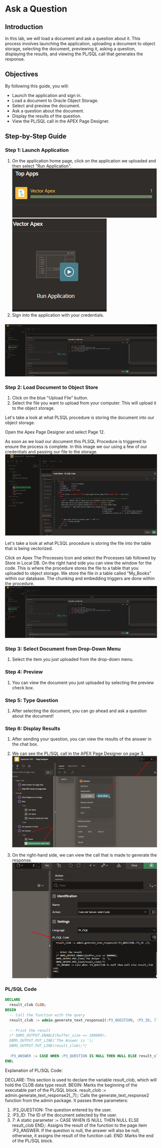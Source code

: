 # Ask a Question

## Introduction

In this lab, we will load a document and ask a question about it. This process involves launching the application, uploading a document to object storage, selecting the document, previewing it, asking a question, displaying the results, and viewing the PL/SQL call that generates the response.

## Objectives

By following this guide, you will:

- Launch the application and sign in.
- Load a document to Oracle Object Storage.
- Select and preview the document.
- Ask a question about the document.
- Display the results of the question.
- View the PL/SQL call in the APEX Page Designer.

## Step-by-Step Guide

### Step 1: Launch Application

1. On the application home page, click on the application we uploaded and then select "Run Application".
   ![Application Home](images/vector.png)
   ![Run Application](images/run.png)
2. Sign into the application with your credentials.


### 
![alt text](images/admin.png)

### Step 2: Load Document to Object Store

1. Click on the blue "Upload File" button.
2. Select the file you want to upload from your computer.
   This will upload it to the object storage.

Let's take a look at what PLSQL procedure is storing the document into our object storage.

Open the Apex Page Designer and select Page 12. 

As soon as we load our document this PLSQL Procedure is triggered to ensure the process is complete. In this image we our using a few of our credentials and passing our file to the storage. 
![alt text](images/object.png)


Let's take a look at what PLSQL procedure is storing the file into the table that is being vectorized. 

Click on Apex The Processes Icon and select the Processes tab followed by Store in Local DB. On the right hand side you can view the window for the code. This is where the procedure stores the file to a table that you uploaded to object storage. 
We store the file in a table called "My_Books" within our database. The chunking and embedding triggers are done within the procedure.
![alt text](images/admin.png)

### Step 3: Select Document from Drop-Down Menu

1. Select the item you just uploaded from the drop-down menu.

### Step 4: Preview

1. You can view the document you just uploaded by selecting the preview check box.

### Step 5: Type Question

1. After selecting the document, you can go ahead and ask a question about the document!

### Step 6: Display Results

1. After sending your question, you can view the results of the answer in the chat box.

2. We can see the PL/SQL call in the APEX Page Designer on page 3.
   ![Page Designer](images/pagedesign.png)
3. On the right-hand side, we can view the call that is made to generate the response.
   ![PL/SQL Call](images/plsql.png)

### PL/SQL Code

```sql
DECLARE
  result_clob CLOB;
BEGIN
  -- Call the function with the query
  result_clob := admin.generate_text_response2(:P3_QUESTION, :P3_ID, 7);
  
  -- Print the result
  /* DBMS_OUTPUT.ENABLE(buffer_size => 100000);
  DBMS_OUTPUT.PUT_LINE('The Answer is ');
  DBMS_OUTPUT.PUT_LINE(result_clob);*/
  
  :P3_ANSWER := CASE WHEN :P3_QUESTION IS NULL THEN NULL ELSE result_clob END;
END;
```

Explanation of PL/SQL Code:

DECLARE: This section is used to declare the variable result_clob, which will hold the CLOB data type result.
BEGIN: Marks the beginning of the executable part of the PL/SQL block.
result_clob := admin.generate_text_response2(,,7);: Calls the generate_text_response2 function from the admin package. It passes three parameters:
1. :P3_QUESTION: The question entered by the user. 
2. :P3_ID: The ID of the document selected by the user.
3. 7: A static parameter
:= CASE WHEN
IS NULL THEN NULL ELSE result_clob END;: Assigns the result of the function to the page item :P3_ANSWER. If the question is null, the answer will also be null; otherwise, it assigns the result of the function call.
END: Marks the end of the PL/SQL block.